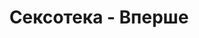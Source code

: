 ---
contentType: sexoteca_settings
title: Сексотека - Вперше
metaDescription: Сексотека - про все від авторів і читачів вперше
metaKeywords: Сексотека, досвід
tags_title: Сексотека з тегом {{tag}} - Вперше
tags_metaDescription: Сексотека з тегом {{tag}}
tags_metaKeywords: Сексотека, {{tag}}
---